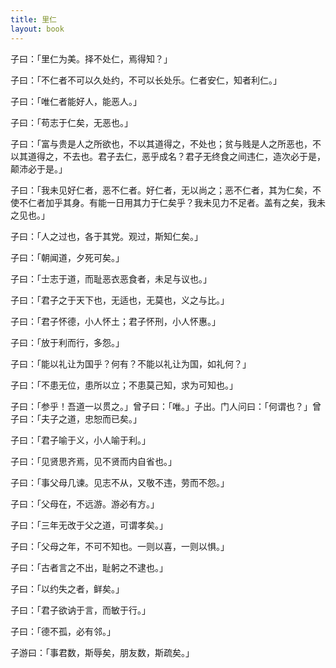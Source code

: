 ```yaml
---
title: 里仁
layout: book
---
```


子曰：「里仁为美。择不处仁，焉得知？」

子曰：「不仁者不可以久处约，不可以长处乐。仁者安仁，知者利仁。」

子曰：「唯仁者能好人，能恶人。」

子曰：「苟志于仁矣，无恶也。」

子曰：「富与贵是人之所欲也，不以其道得之，不处也；贫与贱是人之所恶也，不以其道得之，不去也。君子去仁，恶乎成名？君子无终食之间违仁，造次必于是，颠沛必于是。」

子曰：「我未见好仁者，恶不仁者。好仁者，无以尚之；恶不仁者，其为仁矣，不使不仁者加乎其身。有能一日用其力于仁矣乎？我未见力不足者。盖有之矣，我未之见也。」

子曰：「人之过也，各于其党。观过，斯知仁矣。」

子曰：「朝闻道，夕死可矣。」

子曰：「士志于道，而耻恶衣恶食者，未足与议也。」

子曰：「君子之于天下也，无适也，无莫也，义之与比。」

子曰：「君子怀德，小人怀土；君子怀刑，小人怀惠。」

子曰：「放于利而行，多怨。」

子曰：「能以礼让为国乎？何有？不能以礼让为国，如礼何？」

子曰：「不患无位，患所以立；不患莫己知，求为可知也。」

子曰：「参乎！吾道一以贯之。」曾子曰：「唯。」子出。门人问曰：「何谓也？」曾子曰：「夫子之道，忠恕而已矣。」

子曰：「君子喻于义，小人喻于利。」

子曰：「见贤思齐焉，见不贤而内自省也。」

子曰：「事父母几谏。见志不从，又敬不违，劳而不怨。」

子曰：「父母在，不远游。游必有方。」

子曰：「三年无改于父之道，可谓孝矣。」

子曰：「父母之年，不可不知也。一则以喜，一则以惧。」

子曰：「古者言之不出，耻躬之不逮也。」

子曰：「以约失之者，鲜矣。」

子曰：「君子欲讷于言，而敏于行。」

子曰：「德不孤，必有邻。」

子游曰：「事君数，斯辱矣，朋友数，斯疏矣。」

